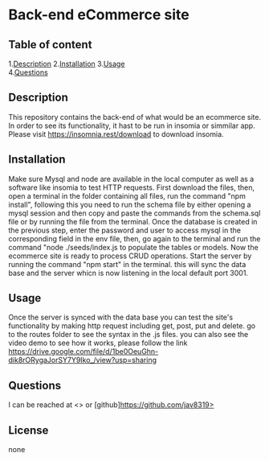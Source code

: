 
# Back-end eCommerce site  
      
## Table of content  

1.[Description](#description)
2.[Installation](#installation)
3.[Usage](#usage)  
4.[Questions](#questions)  

## Description  

This repository contains the back-end of what would be an ecommerce site. In order to see its functionality, it hast to be run in insomia or  simmilar app. Please visit https://insomnia.rest/download to download insomia. 

## Installation  

Make sure Mysql and node are available in the local computer as well as a software like insomia to test HTTP requests. First download the files, then, open a terminal in the folder containing all files, run the command "npm install", following this you need to run the schema file by either opening a mysql session and then copy and paste the commands from the schema.sql file or by running the file from the terminal. Once the database is created in the previous step, enter the password and user to access mysql in the corresponding field in the env file, then, go again to the terminal and run the command "node ./seeds/index.js to populate the tables or models. Now the ecommerce site is ready to process CRUD operations. Start the server by running the command "npm start" in the terminal. this will sync the data base and the server whicn is now listening in the local default port 3001.  

## Usage  

Once the server is synced with the data base you can test the site's functionality by making http request including get, post, put and delete. go to the routes folder  to see the syntax in the .js files. you can also see the video demo to see how it works, please follow the link https://drive.google.com/file/d/1be0OeuGhn-dik8rORygaJorSY7Y9Iko_/view?usp=sharing 


## Questions  

I can be reached at <> or  [github]https://github.com/jav8319>

## License  

none
